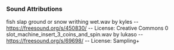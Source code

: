 ### Sound Attributions


fish slap ground or snow writhing wet.wav by kyles -- https://freesound.org/s/450830/ -- License: Creative Commons 0
slot_machine_insert_3_coins_and_spin.wav by lukaso -- https://freesound.org/s/69698/ -- License: Sampling+